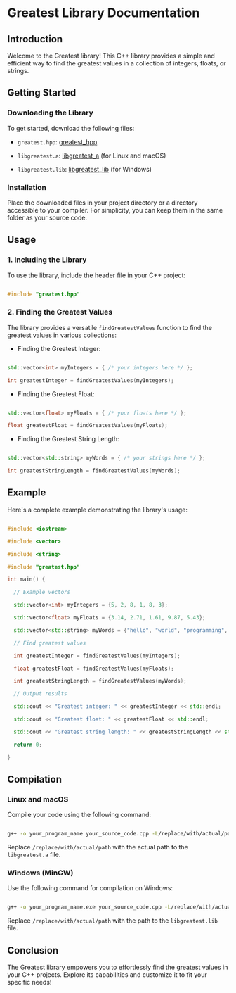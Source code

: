# Greatest Library Documentation

## Introduction

Welcome to the Greatest library! This C++ library provides a simple and efficient way to find the greatest values in a collection of integers, floats, or strings.

## Getting Started

### Downloading the Library

To get started, download the following files:

- `greatest.hpp`: [greatest_hpp]([https://github.com/gundeeps247/goa/blob/main/greatest.hpp])

- `libgreatest.a`: [libgreatest_a](https://github.com/gundeeps247/goa/blob/main/libgreatest.a) (for Linux and macOS)

- `libgreatest.lib`: [libgreatest_lib](https://github.com/gundeeps247/goa/blob/main/libgreatest.lib) (for Windows)

### Installation

Place the downloaded files in your project directory or a directory accessible to your compiler. For simplicity, you can keep them in the same folder as your source code.

## Usage

### 1. Including the Library

To use the library, include the header file in your C++ project:

```cpp

#include "greatest.hpp"

```

### 2. Finding the Greatest Values

The library provides a versatile `findGreatestValues` function to find the greatest values in various collections:

- Finding the Greatest Integer:

```cpp

std::vector<int> myIntegers = { /* your integers here */ };

int greatestInteger = findGreatestValues(myIntegers);

```

- Finding the Greatest Float:

```cpp

std::vector<float> myFloats = { /* your floats here */ };

float greatestFloat = findGreatestValues(myFloats);

```

- Finding the Greatest String Length:

```cpp

std::vector<std::string> myWords = { /* your strings here */ };

int greatestStringLength = findGreatestValues(myWords);

```

## Example

Here's a complete example demonstrating the library's usage:

```cpp

#include <iostream>

#include <vector>

#include <string>

#include "greatest.hpp"

int main() {

  // Example vectors

  std::vector<int> myIntegers = {5, 2, 8, 1, 8, 3};

  std::vector<float> myFloats = {3.14, 2.71, 1.61, 9.87, 5.43};

  std::vector<std::string> myWords = {"hello", "world", "programming", "is", "fun"};

  // Find greatest values

  int greatestInteger = findGreatestValues(myIntegers);

  float greatestFloat = findGreatestValues(myFloats);

  int greatestStringLength = findGreatestValues(myWords);

  // Output results

  std::cout << "Greatest integer: " << greatestInteger << std::endl;

  std::cout << "Greatest float: " << greatestFloat << std::endl;

  std::cout << "Greatest string length: " << greatestStringLength << std::endl;

  return 0;

}

```

## Compilation

### Linux and macOS

Compile your code using the following command:

```bash

g++ -o your_program_name your_source_code.cpp -L/replace/with/actual/path -lgreatest

```

Replace `/replace/with/actual/path` with the actual path to the `libgreatest.a` file.

### Windows (MinGW)

Use the following command for compilation on Windows:

```bash

g++ -o your_program_name.exe your_source_code.cpp -L/replace/with/actual/path -lgreatest

```

Replace `/replace/with/actual/path` with the path to the `libgreatest.lib` file.

## Conclusion

The Greatest library empowers you to effortlessly find the greatest values in your C++ projects. Explore its capabilities and customize it to fit your specific needs!
